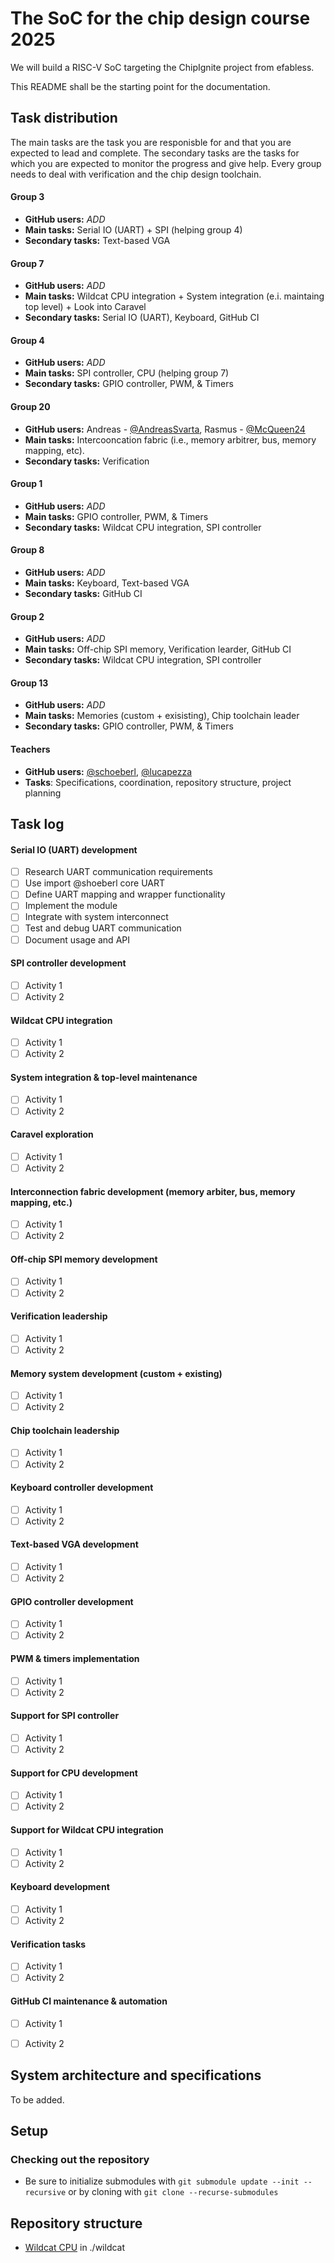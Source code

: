 # The SoC for the chip design course 2025

We will build a RISC-V SoC targeting the ChipIgnite project from efabless.

This README shall be the starting point for the documentation.

## Task distribution

The main tasks are the task you are responisble for and that you are expected to lead and complete. The secondary tasks are the tasks for which you are expected to monitor the progress and give help. Every group needs to deal with verification and the chip design toolchain.

#### Group 3
- **GitHub users:** *ADD* 
- **Main tasks:** Serial IO (UART) + SPI (helping group 4)
- **Secondary tasks:** Text-based VGA

#### Group 7
- **GitHub users:** *ADD* 
- **Main tasks:** Wildcat CPU integration + System integration (e.i. maintaing top level) + Look into Caravel
- **Secondary tasks:** Serial IO (UART), Keyboard, GitHub CI

#### Group 4
- **GitHub users:** *ADD* 
- **Main tasks:** SPI controller, CPU (helping group 7)
- **Secondary tasks:** GPIO controller, PWM, & Timers

#### Group 20 
- **GitHub users:** Andreas - [@AndreasSvarta](https://github.com/AndreasSvarta), Rasmus - [@McQueen24](https://github.com/McQueen24) 
- **Main tasks:** Intercooncation fabric (i.e., memory arbitrer, bus, memory mapping, etc).
- **Secondary tasks:** Verification

#### Group 1
- **GitHub users:** *ADD* 
- **Main tasks:** GPIO controller, PWM, & Timers
- **Secondary tasks:** Wildcat CPU integration, SPI controller

#### Group 8
- **GitHub users:** *ADD* 
- **Main tasks:** Keyboard, Text-based VGA
- **Secondary tasks:** GitHub CI

#### Group 2
- **GitHub users:** *ADD* 
- **Main tasks:** Off-chip SPI memory, Verification learder, GitHub CI
- **Secondary tasks:** Wildcat CPU integration, SPI controller

#### Group 13
- **GitHub users:** *ADD* 
- **Main tasks:** Memories (custom + exisisting), Chip toolchain leader
- **Secondary tasks:** GPIO controller, PWM, & Timers

#### Teachers
- **GitHub users:** [@schoeberl](https://www.github.com/schoeberl), [@lucapezza](https://www.github.com/lucapezza)
- **Tasks**: Specifications, coordination, repository structure, project planning

## Task log

#### Serial IO (UART) development
- [ ] Research UART communication requirements
- [ ] Use import @shoeberl core UART
- [ ] Define UART mapping and wrapper functionality
- [ ] Implement the module
- [ ] Integrate with system interconnect
- [ ] Test and debug UART communication
- [ ] Document usage and API

#### SPI controller development
- [ ] Activity 1
- [ ] Activity 2

#### Wildcat CPU integration
- [ ] Activity 1
- [ ] Activity 2

#### System integration & top-level maintenance
- [ ] Activity 1
- [ ] Activity 2

#### Caravel exploration
- [ ] Activity 1
- [ ] Activity 2

#### Interconnection fabric development (memory arbiter, bus, memory mapping, etc.)
- [ ] Activity 1
- [ ] Activity 2

#### Off-chip SPI memory development
- [ ] Activity 1
- [ ] Activity 2

#### Verification leadership
- [ ] Activity 1
- [ ] Activity 2

#### Memory system development (custom + existing)
- [ ] Activity 1
- [ ] Activity 2

#### Chip toolchain leadership
- [ ] Activity 1
- [ ] Activity 2

#### Keyboard controller development
- [ ] Activity 1
- [ ] Activity 2

#### Text-based VGA development
- [ ] Activity 1
- [ ] Activity 2

#### GPIO controller development
- [ ] Activity 1
- [ ] Activity 2

#### PWM & timers implementation
- [ ] Activity 1
- [ ] Activity 2

#### Support for SPI controller
- [ ] Activity 1
- [ ] Activity 2

#### Support for CPU development
- [ ] Activity 1
- [ ] Activity 2

#### Support for Wildcat CPU integration
- [ ] Activity 1
- [ ] Activity 2

#### Keyboard development
- [ ] Activity 1
- [ ] Activity 2

#### Verification tasks
- [ ] Activity 1
- [ ] Activity 2

#### GitHub CI maintenance & automation
- [ ] Activity 1
- [ ] Activity 2


## System architecture and specifications

To be added.


## Setup

### Checking out the repository

- Be sure to initialize submodules with `git submodule update --init --recursive` or by cloning with `git clone --recurse-submodules`

## Repository structure

- [Wildcat CPU](https://github.com/schoeberl/wildcat) in ./wildcat
